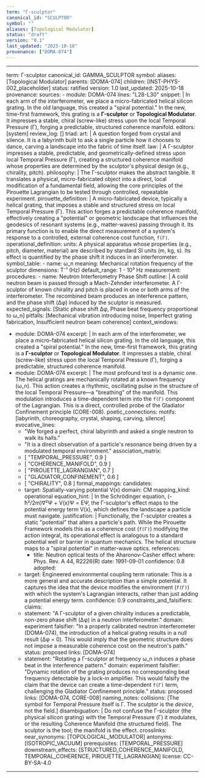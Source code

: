 ```yaml
---
term: "Γ-sculptor"
canonical_id: "SCULPTOR"
symbol: ""
aliases: [Topological Modulator]
status: "draft"
version: "0.1"
last_updated: "2025-10-18"
provenance: ["DOMA-074"]
---
```


---
term: Γ-sculptor
canonical_id: GAMMA_SCULPTOR
symbol:
aliases: [Topological Modulator]
parents: [DOMA-074]
children: [INST-PHYS-002_placeholder]
status: ratified
version: 1.0
last_updated: 2025-10-18
provenance:
  sources:
    - module: DOMA-074
      lines: "L28-L30"
      snippet: |
        In each arm of the interferometer, we place a micro-fabricated helical silicon grating. In the old language, this created a "spiral potential." In the new, time-first framework, this grating is a **Γ-sculptor** or **Topological Modulator**. It impresses a stable, chiral (screw-like) stress upon the local Temporal Pressure (Γ), forging a predictable, structured coherence manifold.
  editors: [system]
  review_log: []
triad:
  art: |
    A question forged from crystal and silence. It is a labyrinth built to ask a single particle how it chooses to dance, carving a landscape into the fabric of time itself.
  law: |
    A Γ-sculptor impresses a stable, predictable, and geometrically-defined stress upon local Temporal Pressure (Γ), creating a structured coherence manifold whose properties are determined by the sculptor's physical design (e.g., chirality, pitch).
  philosophy: |
    The Γ-sculptor makes the abstract tangible. It translates a physical, micro-fabricated object into a direct, local modification of a fundamental field, allowing the core principles of the Pirouette Lagrangian to be tested through controlled, repeatable experiment.
pirouette_definition: |
  A micro-fabricated device, typically a helical grating, that imposes a stable and structured stress on local Temporal Pressure (Γ). This action forges a predictable coherence manifold, effectively creating a "potential" or geometric landscape that influences the geodesics of resonant systems (e.g., matter-waves) passing through it. Its primary function is to enable the direct measurement of a system's response to a controlled, external coherence cost function, `f(Γ)`.
operational_definition:
  units: A physical apparatus whose properties (e.g., pitch, diameter, material) are described by standard SI units (m, kg, s). Its effect is quantified by the phase shift it induces in an interferometer.
  symbol_table:
    - name: ω_n
      meaning: Mechanical rotation frequency of the sculptor
      dimensions: T⁻¹ (Hz)
      default_range: 1 - 10³ Hz
  measurement:
    procedures:
      - name: Neutron Interferometry Phase Shift
        outline: |
          A cold neutron beam is passed through a Mach-Zehnder interferometer. A Γ-sculptor of known chirality and pitch is placed in one or both arms of the interferometer. The recombined beam produces an interference pattern, and the phase shift (Δφ) induced by the sculptor is measured.
        expected_signals: [Static phase shift Δφ, Phase beat frequency proportional to ω_n]
        pitfalls: [Mechanical vibration introducing noise, Imperfect grating fabrication, Insufficient neutron beam coherence]
context_windows:
  - module: DOMA-074
    excerpt: |
      In each arm of the interferometer, we place a micro-fabricated helical silicon grating. In the old language, this created a "spiral potential." In the new, time-first framework, this grating is a **Γ-sculptor** or **Topological Modulator**. It impresses a stable, chiral (screw-like) stress upon the local Temporal Pressure (Γ), forging a predictable, structured coherence manifold.
  - module: DOMA-074
    excerpt: |
      The most profound test is a dynamic one. The helical gratings are mechanically rotated at a known frequency (ω_n). This action creates a rhythmic, oscillating pulse in the structure of the local Temporal Pressure—a "breathing" of the manifold. This modulation introduces a time-dependent term into the `f(Γ)` component of the Lagrangian. This is a direct, controlled probe of the Gladiator Confinement principle (CORE-008).
poetic_connections:
  motifs: [labyrinth, choreography, crystal, shaping, carving, silence]
  evocative_lines:
    - "We forged a perfect, chiral labyrinth and asked a single neutron to walk its halls."
    - "It is a direct observation of a particle's resonance being driven by a modulated temporal environment."
  association_matrix:
    - [ "TEMPORAL_PRESSURE", 0.9 ]
    - [ "COHERENCE_MANIFOLD", 0.9 ]
    - [ "PIROUETTE_LAGRANGIAN", 0.7 ]
    - [ "GLADIATOR_CONFINEMENT", 0.6 ]
    - [ "CHIRALITY", 0.8 ]
formal_mappings:
  candidates:
    - target: Spatially-varying potential V(x)
      domain: CM
      mapping_kind: operational
      equation_hint: |
        In the Schrödinger equation, (-ħ²/2m)∇²Ψ + V(x)Ψ = EΨ, the Γ-sculptor's effect maps to the potential energy term V(x), which defines the landscape a particle must navigate.
      justification: |
        Functionally, the Γ-sculptor creates a static "potential" that alters a particle's path. While the Pirouette Framework models this as a coherence cost (`f(Γ)`) modifying the action integral, its operational effect is analogous to a standard potential well or barrier in quantum mechanics. The helical structure maps to a "spiral potential" in matter-wave optics.
      references:
        - title: Neutron optical tests of the Aharonov-Casher effect
          where: Phys. Rev. A 44, R2226(R)
          date: 1991-09-01
      confidence: 0.8
  adopted:
    - target: Engineered environmental coupling term
      rationale: This is a more general and accurate description than a simple potential. It captures the idea that the device modifies the environment (`f(Γ)`) with which the system's Lagrangian interacts, rather than just adding a potential energy term.
      confidence: 0.9
constraints_and_falsifiers:
  claims:
    - statement: "A Γ-sculptor of a given chirality induces a predictable, non-zero phase shift (Δφ) in a neutron interferometer."
      domain: experiment
      falsifier: "In a properly calibrated neutron interferometer (DOMA-074), the introduction of a helical grating results in a null result (Δφ = 0). This would imply that the geometric structure does not impose a measurable coherence cost on the neutron's path."
      status: proposed
      links: [DOMA-074]
    - statement: "Rotating a Γ-sculptor at frequency ω_n induces a phase beat in the interference pattern."
      domain: experiment
      falsifier: "Dynamic rotation of the grating produces no corresponding beat frequency detectable by a lock-in amplifier. This would falsify the claim that the device can create a time-dependent `f(Γ)` term, challenging the Gladiator Confinement principle."
      status: proposed
      links: [DOMA-074, CORE-008]
naming_notes:
  collisions: [The symbol for Temporal Pressure itself is Γ. The sculptor is the *device*, not the field.]
  disambiguation: |
    Do not confuse the Γ-sculptor (the physical silicon grating) with the Temporal Pressure (Γ) it modulates, or the resulting Coherence Manifold (the structured field). The sculptor is the tool; the manifold is the effect.
crosslinks:
  near_synonyms: [TOPOLOGICAL_MODULATOR]
  antonyms: [ISOTROPIC_VACUUM]
  prerequisites: [TEMPORAL_PRESSURE]
  downstream_effects: [STRUCTURED_COHERENCE_MANIFOLD, TEMPORAL_COHERENCE, PIROUETTE_LAGRANGIAN]
license: CC-BY-SA-4.0
---